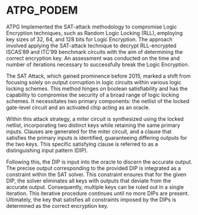 # ATPG_PODEM
ATPG
Implemented the SAT-attack methodology to compromise Logic Encryption techniques, such as Random Logic Locking (RLL), employing key sizes of 32, 64, and 128 bits for Logic Encryption. The approach involved applying the SAT-attack technique to decrypt RLL-encrypted ISCAS’89 and ITC’99 benchmark circuits with the aim of determining the correct encryption key. An assessment was conducted on the time and number of iterations necessary to successfully break the Logic Encryption.

The SAT Attack, which gained prominence before 2015, marked a shift from focusing solely on output corruption in logic circuits within various logic locking schemes. This method hinges on boolean satisfiability and has the capability to compromise the security of a broad range of logic locking schemes. It necessitates two primary components: the netlist of the locked gate-level circuit and an activated chip acting as an oracle.

Within this attack strategy, a miter circuit is synthesized using the locked netlist, incorporating two distinct keys while retaining the same primary inputs. Clauses are generated for the miter circuit, and a clause that satisfies the primary inputs is identified, guaranteeing differing outputs for the two keys. This specific satisfying clause is referred to as a distinguishing input pattern (DIP).

Following this, the DIP is input into the oracle to discern the accurate output. The precise output corresponding to the provided DIP is integrated as a constraint within the SAT solver. This constraint ensures that for the given DIP, the solver eliminates all keys with outputs that deviate from the accurate output. Consequently, multiple keys can be ruled out in a single iteration. This iterative procedure continues until no more DIPs are present. Ultimately, the key that satisfies all constraints imposed by the DIPs is determined as the correct encryption key.
